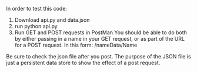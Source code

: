 In order to test this code:

1. Download api.py and data.json
2. run python api.py
3. Run GET and POST requests in PostMan
You should be able to do both by either passing in a name in your GET request, or as part of the URL for a POST request.
In this form: /nameData/Name


Be sure to check the json file after you post. The purpose of the JSON file is just a persistent data store
to show the effect of a post request. 
